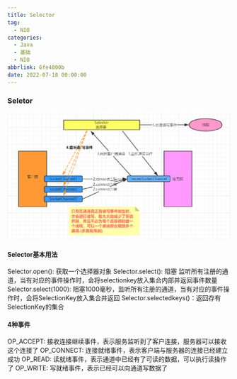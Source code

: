 ```yaml
---
title: Selector
tag:
  - NIO
categories:
  - Java
  - 基础
  - NIO
abbrlink: 6fe4800b
date: 2022-07-18 00:00:00
---
```


### Seletor

![img_1.png](img_1.png)

#### Selector基本用法
Selector.open(): 获取一个选择器对象
Selector.select(): 阻塞 监听所有注册的通道，当有对应的事件操作时，会将selectionkey放入集合内部并返回事件数量
Selector.select(1000): 阻塞1000毫秒，监听所有注册的通道，当有对应的事件操作时，会将SelectionKey放入集合并返回
Selector.selectedkeys()：返回存有SelectionKey的集合


#### 4种事件
OP_ACCEPT: 接收连接继续事件，表示服务监听到了客户连接，服务器可以接收这个连接了
OP_CONNECT: 连接就绪事件，表示客户端与服务器的连接已经建立成功 
OP_READ: 读就绪事件，表示通道中已经有了可读的数据，可以执行读操作了
OP_WRITE: 写就绪事件，表示已经可以向通道写数据了

